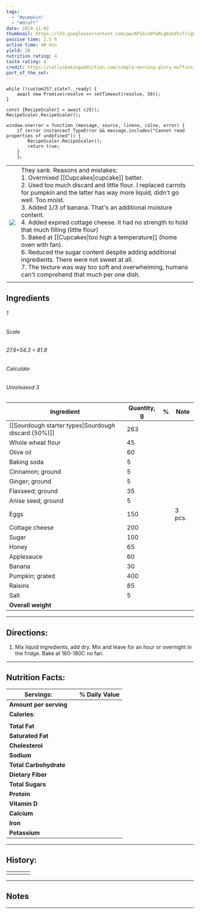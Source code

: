 ```yaml
---
tags:
  - "#pumpkin"
  - "#draft"
date: 2024-11-02
thumbnail: https://lh3.googleusercontent.com/pw/AP1GczOYaRLg6nCdYxTclgEC75lwp63N5DWATI8XXwfuUuSTcHF5GqgjuDk9EZTBhCTjf_Wf6Y1qZvIKXH-7FEJeUcwreJi0mLTkgig1LLTnCxfz-CENilluHYHSfUXUTby3g3FKE4C99-GFAmcUdxFJ9UZg=w1280-h960-s-no-gm?authuser=0
passive time: 2.5 h
active time: 40 min
yield: 28
nutrition rating: 4
taste rating: 4
credit: https://sallysbakingaddiction.com/simple-morning-glory-muffins/
part_of_the_set:
---
```

```dataviewjs
while (!customJS?.state?._ready) { 
	await new Promise(resolve => setTimeout(resolve, 50)); 
} 

const {RecipeScaler} = await cJS();
RecipeScaler.RecipeScaler();

window.onerror = function (message, source, lineno, colno, error) {
	if (error instanceof TypeError && message.includes("Cannot read properties of undefined")) {
		RecipeScaler.RecipeScaler();
		return true;
	}
    };
```

|                                                                                                                                                                                                                                      |                                                                                                                                                                                                                                                                                                                                                                                                                                                                                                                                                                                                                                                                                  |
| ------------------------------------------------------------------------------------------------------------------------------------------------------------------------------------------------------------------------------------ | -------------------------------------------------------------------------------------------------------------------------------------------------------------------------------------------------------------------------------------------------------------------------------------------------------------------------------------------------------------------------------------------------------------------------------------------------------------------------------------------------------------------------------------------------------------------------------------------------------------------------------------------------------------------------------- |
| ![](https://lh3.googleusercontent.com/pw/AP1GczOYaRLg6nCdYxTclgEC75lwp63N5DWATI8XXwfuUuSTcHF5GqgjuDk9EZTBhCTjf_Wf6Y1qZvIKXH-7FEJeUcwreJi0mLTkgig1LLTnCxfz-CENilluHYHSfUXUTby3g3FKE4C99-GFAmcUdxFJ9UZg=w1280-h960-s-no-gm?authuser=0) | They sank. Reasons and mistakes:<br>1. Overmixed [[Cupcakes\|cupcake]] batter.<br>2. Used too much discard and little flour. I replaced carrots for pumpkin and the latter has way more liquid, didn't go well. Too moist.<br>3. Added 1/3 of banana. That's an additional moisture content.<br>4. Added expired cottage cheese. It had no strength to hold that much filling (little flour)<br>5. Baked at [[Cupcakes\|too high a temperature]] (home oven with fan). <br>6. Reduced the sugar content despite adding additional ingredients. There were not sweet at all.<br>7. The texture was way too soft and overwhelming, humans can't comprehend that much per one dish. |
|                                                                                                                                                                                                                                      |                                                                                                                                                                                                                                                                                                                                                                                                                                                                                                                                                                                                                                                                                  |

## Ingredients

###### 1
###### Scale
###### 27.6+54.3 = 81.9
###### Calculate
###### Unreleased 3

| Ingredient                                           | Quantity, g | %   | Note   |
| ---------------------------------------------------- | ----------- | --- | ------ |
| [[Sourdough starter types\|Sourdough discard (50%)]] | 263         |     |        |
| Whole wheat flour                                    | 45          |     |        |
| Olive oil                                            | 60          |     |        |
| Baking soda                                          | 5           |     |        |
| Cinnamon; ground                                     | 5           |     |        |
| Ginger; ground                                       | 5           |     |        |
| Flaxseed; ground                                     | 35          |     |        |
| Anise seed; ground                                   | 5           |     |        |
| Eggs                                                 | 150         |     | 3 pcs. |
| Cottage cheese                                       | 200         |     |        |
| Sugar                                                | 100         |     |        |
| Honey                                                | 65          |     |        |
| Applesauce                                           | 60          |     |        |
| Banana                                               | 30          |     |        |
| Pumpkin; grated                                      | 400         |     |        |
| Raisins                                              | 85          |     |        |
| Salt                                                 | 5           |     |        |
| **Overall weight**                                   |             |     |        |




---
## Directions:

1. Mix liquid ingredients, add dry. Mix and leave for an hour or overnight in the fridge. Bake at 160-180C no fan.


---
## Nutrition Facts:

| **Servings:**          |       | % Daily Value |
| ---------------------- | ----- | ------------- |
| **Amount per serving** |       |               |
| **Calories**:          |       |               |
|                        |       |               |
| **Total Fat**          |       |               |
| **Saturated Fat**      |       |               |
| **Cholesterol**        |       |               |
| **Sodium**             |       |               |
| **Total Carbohydrate** |       |               |
| **Dietary Fiber**      |       |               |
| **Total Sugars**       |       |               |
| **Protein**            |       |               |
| **Vitamin D**          |       |               |
| **Calcium**            |       |               |
| **Iron**               |       |               |
| **Potassium**          |       |               |

---
## History:

|     |                   |                   |                   |
| --- | ----------------- | ----------------- | ----------------- |
|     |                   |                   |                   |


---
## Notes


>

---



